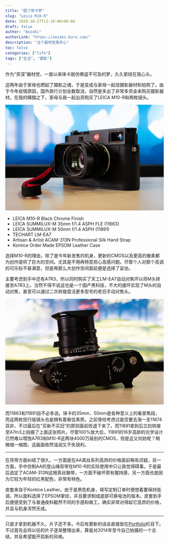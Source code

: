 ```yaml
---
title: "圆了徕卡梦"
slug: "Leica M10-R"
date: 2020-10-27T13:10:00+08:00
draft: false
author: "Aozaki"
authorLink: "https://aozaki-kuro.com/"
description: "当个器材党真开心"
toc: false
categories: ["life"]
tags: ["生活", "摄影"] 
---
```


作为“资深”器材党，一直以来徕卡就仿佛遥不可及的梦，久久萦绕在我心头。

这两年由于家母也燃起了摄影之魂，于是变成与家母一起烧摄影器材和拍照了。由于今年疫情原因，国外旅行计划全数取消，自然是多出了非常多资金来购买摄影器材。在我的撺掇之下，家母与我一起出资购买了LEICA M10-R和两枚镜头。

![Leica M10-R](0001.jpg "Leica M10-R")

* LEICA M10-R Black Chrome Finish
* LEICA SUMMILUX-M 35mm f/1.4 ASPH FLE (11663)
* LEICA SUMMILUX-M 50mm f/1.4 ASPH (11891)
* TECHART LM-EA7
* Artisan & Artist ACAM-313N Professional Silk Hand Strap
* Kontice Order Made EPSOM Leather Case

选择M10-R的理由，除了是今年新发售的机身，更新的CMOS以及更高的像素都为创作提供了巨大的空间。尤其是不用再特意担心高感问题。尽管个人对那个高调的可乐标不甚满意，但是再那么大创作空间面前便是选择了妥协。

主要考虑到手中还有A7R3，所以同时购买了天工LM-EA7自动对焦环以将M头转接至A7R3上。当然不得不说这也是一个国产黑科技，不大的接环实现了M头的自动对焦，甚至可以通过二次转接盘活更多型号的老旧手动对焦头。

![Leica M10-R](0002.jpg "LEICA SUMMILUX-M 35mm f/1.4 ASPH FLE (11663)")

而11663和11891自不必多说。徕卡的35mm、50mm是各种意义上的看家焦段，而这两枚现行版镜头也是拥有着极佳素质。之前曾经考虑过是否要去淘一支11874双非，不过最后在“买新不买旧”的原则面前败退下来了。而11891拿到后立刻转接至A7m3上拍摄了上面这张照片。尽管100%放大后，11891的16岁高龄的光学设计已然难以喂饱A7R3和M10-R这两块4000万级别的CMOS，但是这又何妨呢？稍微缩一缩图，这画面依然油润又不失锐利。

***

在背带方面纠结了很久，一方面是在AA真丝系列高昂的价格面前略有迟疑，另一方面，手中仿制AA的登山绳背带在M10-R的实际使用中只让我觉得碍事。于是最后选定了ACAM-313N这根真丝腕带，一方面不破坏原有握持感，另一方面也是因为它较为年轻的红黑配色，非常有特色。

皮套来自于Kontice Leather。由于是黑色机身，填写定制订单时便想着要保持低调，所以面料选择了EPSOM掌纹，并且要求制成底部可换电池的版本。皮套到手后便感受到了与普通皮料截然不同的手感和做工，确实非常对得起它高昂的价格，并且与机身浑然天成。

***

只是才拿到机器不久，片子还不多。今后有更新的话会直接放在[Portfolio](https://aozaki-kuro.com/portfolio/)栏目下。不过首先会将以往的片子逐渐整理出来，算是对2014年至今自己拍摄的一个总结，并且希望能开启新的风格。